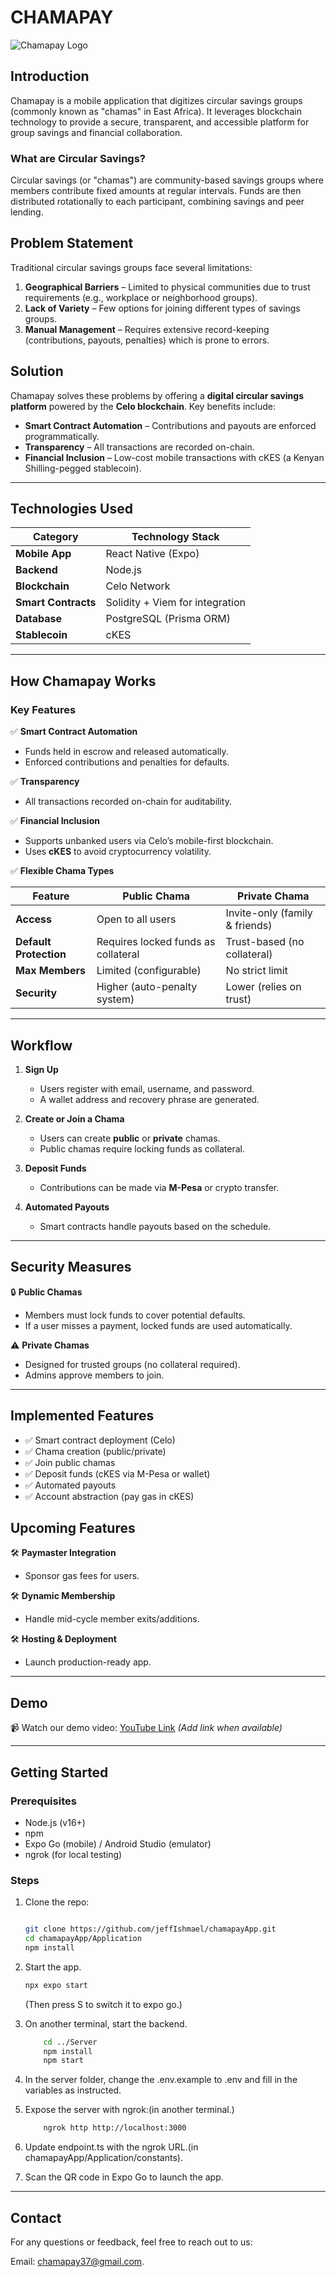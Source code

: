 # CHAMAPAY

![Chamapay Logo](logo.png)

## Introduction

Chamapay is a mobile application that digitizes circular savings groups (commonly known as "chamas" in East Africa). It leverages blockchain technology to provide a secure, transparent, and accessible platform for group savings and financial collaboration.

### What are Circular Savings?

Circular savings (or "chamas") are community-based savings groups where members contribute fixed amounts at regular intervals. Funds are then distributed rotationally to each participant, combining savings and peer lending.

## Problem Statement

Traditional circular savings groups face several limitations:

1. **Geographical Barriers** – Limited to physical communities due to trust requirements (e.g., workplace or neighborhood groups).
2. **Lack of Variety** – Few options for joining different types of savings groups.
3. **Manual Management** – Requires extensive record-keeping (contributions, payouts, penalties) which is prone to errors.

## Solution

Chamapay solves these problems by offering a **digital circular savings platform** powered by the **Celo blockchain**. Key benefits include:

- **Smart Contract Automation** – Contributions and payouts are enforced programmatically.
- **Transparency** – All transactions are recorded on-chain.
- **Financial Inclusion** – Low-cost mobile transactions with cKES (a Kenyan Shilling-pegged stablecoin).

---

## Technologies Used

| Category            | Technology Stack                |
| ------------------- | ------------------------------- |
| **Mobile App**      | React Native (Expo)             |
| **Backend**         | Node.js                         |
| **Blockchain**      | Celo Network                    |
| **Smart Contracts** | Solidity + Viem for integration |
| **Database**        | PostgreSQL (Prisma ORM)         |
| **Stablecoin**      | cKES                            |

---

## How Chamapay Works

### Key Features

✅ **Smart Contract Automation**

- Funds held in escrow and released automatically.
- Enforced contributions and penalties for defaults.

✅ **Transparency**

- All transactions recorded on-chain for auditability.

✅ **Financial Inclusion**

- Supports unbanked users via Celo’s mobile-first blockchain.
- Uses **cKES** to avoid cryptocurrency volatility.

✅ **Flexible Chama Types**

| Feature                | Public Chama                        | Private Chama                  |
| ---------------------- | ----------------------------------- | ------------------------------ |
| **Access**             | Open to all users                   | Invite-only (family & friends) |
| **Default Protection** | Requires locked funds as collateral | Trust-based (no collateral)    |
| **Max Members**        | Limited (configurable)              | No strict limit                |
| **Security**           | Higher (auto-penalty system)        | Lower (relies on trust)        |

---

## Workflow

1. **Sign Up**

   - Users register with email, username, and password.
   - A wallet address and recovery phrase are generated.

2. **Create or Join a Chama**

   - Users can create **public** or **private** chamas.
   - Public chamas require locking funds as collateral.

3. **Deposit Funds**

   - Contributions can be made via **M-Pesa** or crypto transfer.

4. **Automated Payouts**
   - Smart contracts handle payouts based on the schedule.

---

## Security Measures

🔒 **Public Chamas**

- Members must lock funds to cover potential defaults.
- If a user misses a payment, locked funds are used automatically.

⚠️ **Private Chamas**

- Designed for trusted groups (no collateral required).
- Admins approve members to join.

---

## Implemented Features

- ✅ Smart contract deployment (Celo)
- ✅ Chama creation (public/private)
- ✅ Join public chamas
- ✅ Deposit funds (cKES via M-Pesa or wallet)
- ✅ Automated payouts
- ✅ Account abstraction (pay gas in cKES)

## Upcoming Features

🛠 **Paymaster Integration**

- Sponsor gas fees for users.

🛠 **Dynamic Membership**

- Handle mid-cycle member exits/additions.

🛠 **Hosting & Deployment**

- Launch production-ready app.

---

## Demo

📹 Watch our demo video: [YouTube Link](#) _(Add link when available)_

---

## Getting Started

### Prerequisites

- Node.js (v16+)
- npm
- Expo Go (mobile) / Android Studio (emulator)
- ngrok (for local testing)

### Steps

1.  Clone the repo:

    ```bash

    git clone https://github.com/jeffIshmael/chamapayApp.git
    cd chamapayApp/Application
    npm install
    ```

2.  Start the app.

    ```bash
    npx expo start

    ```

    (Then press S to switch it to expo go.)

3.  On another terminal, start the backend.

    ```bash
        cd ../Server
        npm install
        npm start

    ```
4. In the server folder, change the .env.example to .env and fill in the variables as instructed.
5. Expose the server with ngrok:(in another terminal.)

    ```bash
        ngrok http http://localhost:3000
    ```
6. Update endpoint.ts with the ngrok URL.(in chamapayApp/Application/constants).
7. Scan the QR code in Expo Go to launch the app.

---

## Contact
For any questions or feedback, feel free to reach out to us:

Email: [chamapay37@gmail.com](chamapay37@gmail.com).
    

